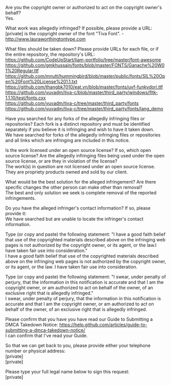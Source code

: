 Are you the copyright owner or authorized to act on the copyright owner's behalf?   
Yes.

What work was allegedly infringed? If possible, please provide a URL:   
[private] is the copyright owner of the font "Tiva Font". - http://www.lauraworthingtontype.com

What files should be taken down? Please provide URLs for each file, or if the entire repository, the repository's URL:  
https://github.com/CodeUpStart/liam-portfolio/tree/master/font-awesome   
https://github.com/gmkhussain/fonts/blob/master/FONTS/Ganache%20W01%20Regular.ttf   
https://github.com/mnutt/hummingbird/blob/master/public/fonts/SIL%20Open%20Font%20License%201.1.txt   
https://github.com/thangbk7010/eat.vn/blob/master/fonts/uvf-funkydori.ttf   
https://github.com/yuvadm/tiva-c/blob/master/third_party/windows/fltk-1.1.10/test/fonts.cxx   
https://github.com/yuvadm/tiva-c/tree/master/third_party/fonts   
https://github.com/yuvadm/tiva-c/tree/master/third_party/fonts/lang_demo

Have you searched for any forks of the allegedly infringing files or repositories? Each fork is a distinct repository and must be identified separately if you believe it is infringing and wish to have it taken down.   
We have searched for forks of the allegedly infringing files or repositories and all links which are infringing are included in this notice.

Is the work licensed under an open source license? If so, which open source license? Are the allegedly infringing files being used under the open source license, or are they in violation of the license?   
The work(s) in question are not licensed under an open source license. They are propriety products owned and sold by our client.

What would be the best solution for the alleged infringement? Are there specific changes the other person can make other than removal?   
The best and only solution we seek is complete removal of the reported infringements.

Do you have the alleged infringer's contact information? If so, please provide it:   
We have searched but are unable to locate the infringer's contact information.

Type (or copy and paste) the following statement: "I have a good faith belief that use of the copyrighted materials described above on the infringing web pages is not authorized by the copyright owner, or its agent, or the law.I have taken fair use into consideration."   
I have a good faith belief that use of the copyrighted materials described above on the infringing web pages is not authorized by the copyright owner, or its agent, or the law. I have taken fair use into consideration.

Type (or copy and paste) the following statement: "I swear, under penalty of perjury, that the information in this notification is accurate and that I am the copyright owner, or am authorized to act on behalf of the owner, of an exclusive right that is allegedly infringed."   
I swear, under penalty of perjury, that the information in this notification is accurate and that I am the copyright owner, or am authorized to act on behalf of the owner, of an exclusive right that is allegedly infringed.

Please confirm that you have you have read our Guide to Submitting a DMCA Takedown Notice: https://help.github.com/articles/guide-to-submitting-a-dmca-takedown-notice/   
I can confirm that I've read your Guide.

So that we can get back to you, please provide either your telephone number or physical address:   
[private]  
[private]

Please type your full legal name below to sign this request:   
[private]
